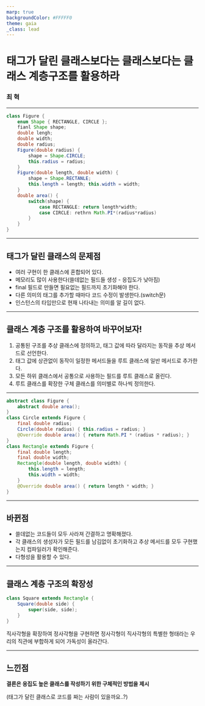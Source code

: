 ```yaml
---
marp: true
backgroundColor: #FFFFF0
theme: gaia
_class: lead
---
```


# 태그가 달린 클래스보다는 클래스보다는 클래스 계층구조를 활용하라

### 최 혁

---

```java
class Figure {
    enum Shape { RECTANGLE, CIRCLE };
    fianl Shape shape;
    double lengh;
    double width;
    double radius;
    Figure(double radius) {
        shape = Shape.CIRCLE;
        this.radius = radius;
    }
    Figure(double length, double width) {
        shape = Shape.RECTANLE;
        this.length = length; this.width = width;
    }
    double area() {
        switch(shape) {
            case RECTANGLE: return length*width;
            case CIRCLE: rethrn Math.PI*(radius*radius)
        }
    }
}
```

---

## 태그가 달린 클래스의 문제점

- 여러 구현이 한 클래스에 혼합되어 있다.
- 메모리도 많이 사용한다(쓸데없는 필드들 생성 - 응집도가 낮아짐)
- final 필드로 만들면 필요없는 필드까지 초기화해야 한다.
- 다른 의미의 태그를 추가할 때마다 코드 수정이 발생한다.(switch문)
- 인스턴스의 타입만으로 현재 나타내는 의미를 알 길이 없다.

---

## 클래스 계층 구조를 활용하여 바꾸어보자!

1. 공통된 구조를 추상 클래스에 정의하고, 태그 값에 따라 달라지는 동작을 추상 메서드로 선언한다.
2. 태그 값에 상관없이 동작이 일정한 메서드들을 루트 클래스에 일반 메서드로 추가한다.
3. 모든 하위 클래스에서 공통으로 사용하는 필드를 루트 클래스로 올린다.
4. 루트 클래스를 확장한 구체 클래스를 의미별로 하나씩 정의한다.

---

```java
abstract class Figure {
    abstract double area();
}
class Circle extends Figure {
    final double radius;
    Circle(double radius) { this.radius = radius; }
    @Override double area() { return Math.PI * (radius * radius); }
}
class Rectangle extends Figure {
    final double length;
    final double width;
    Rectangle(double length, double width) {
        this.length = length;
        this.width = width;
    }
    @Override double area() { return length * width; }
}
```

---

## 바뀐점

- 쓸데없는 코드들이 모두 사라져 간결하고 명확해졌다.
- 각 클래스의 생성자가 모든 필드를 남김없이 초기화하고 추상 메서드를 모두 구현했는지 컴파일러가 확인해준다.
- 다형성을 활용할 수 있다.

---

## 클래스 계층 구조의 확장성

```java
class Square extends Rectangle {
    Square(double side) {
        super(side, side);
    }
}
```

직사각형을 확장하여 정사각형을 구현하면 정사각형이 직사각형의 특별한 형태라는 우리의 직관에 부합하게 되어 가독성이 올라간다.

---

## 느낀점

__결론은 응집도 높은 클래스를 작성하기 위한 구체적인 방법을 제시__

(태그가 달린 클래스로 코드를 짜는 사람이 있을까요..?)
